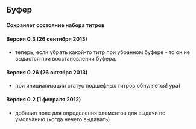 ## Буфер
#### Сохраняет состояние набора титров

#### Версия 0.3 (26 сентября 2013)
* теперь, если убрать какой-то титр при убранном буфере - то он не выдастся при восстановлении буфера.

#### Версия 0.26 (26 октября 2013)
* при инициализации статус подшефных титров обнуляется! ура)

#### Версия 0.2 (1 февраля 2012)
* добавил поле для определения элементов для выдачи по умолчанию (когда нечего выдавать)
